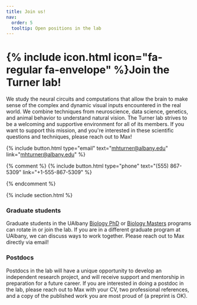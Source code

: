 ```yaml
---
title: Join us!
nav:
  order: 5
  tooltip: Open positions in the lab
---
```


# {% include icon.html icon="fa-regular fa-envelope" %}Join the Turner lab!

We study the neural circuits and computations that allow the brain to make sense of the complex and dynamic visual inputs encountered in the real world. We combine techniques from neuroscience, data science, genetics, and animal behavior to understand natural vision. 
The Turner lab strives to be a welcoming and supportive environment for all of its members. If you want to support this mission, and you're interested in these scientific questions and techniques, please reach out to Max!

{%
  include button.html
  type="email"
  text="mhturner@albany.edu"
  link="mhturner@albany.edu"
%}

{% comment %} 
{%
  include button.html
  type="phone"
  text="(555) 867-5309"
  link="+1-555-867-5309"
%}

{% endcomment %}


{% include section.html %}

### Graduate students
Graduate students in the UAlbany [Biology PhD](https://www.albany.edu/biology/programs/phd-biology) or [Biology Masters](https://www.albany.edu/biology/programs/ms-biology) programs can rotate in or join the lab. If you are in a different graduate program at UAlbany, we can discuss ways to work together.
Please reach out to Max directly via email!

### Postdocs
Postdocs in the lab will have a unique opportunity to develop an independent research project, and will receive support and mentorship in preparation for a future career. 
If you are interested in doing a postdoc in the lab, please reach out to Max with your CV, two professional references, and a copy of the published work you are most proud of (a preprint is OK).



